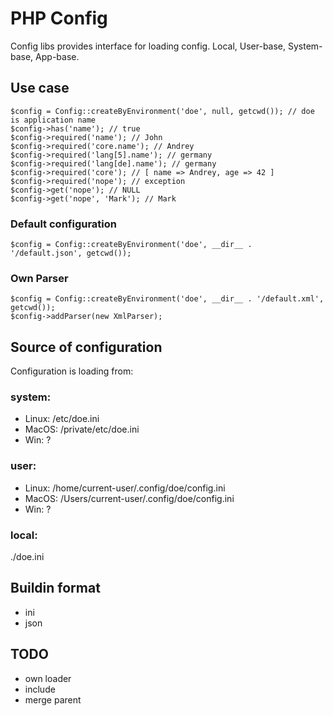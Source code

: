 PHP Config
==========

Config libs provides interface for loading config. Local, User-base, System-base, App-base.

## Use case

    $config = Config::createByEnvironment('doe', null, getcwd()); // doe is application name
    $config->has('name'); // true
    $config->required('name'); // John
    $config->required('core.name'); // Andrey
    $config->required('lang[5].name'); // germany
    $config->required('lang[de].name'); // germany
    $config->required('core'); // [ name => Andrey, age => 42 ]
    $config->required('nope'); // exception
    $config->get('nope'); // NULL
    $config->get('nope', 'Mark'); // Mark

### Default configuration
    $config = Config::createByEnvironment('doe', __dir__ . '/default.json', getcwd());

### Own Parser
    $config = Config::createByEnvironment('doe', __dir__ . '/default.xml', getcwd());
    $config->addParser(new XmlParser);


## Source of configuration

Configuration is loading from:

### system:

- Linux: /etc/doe.ini
- MacOS: /private/etc/doe.ini
- Win: ?

### user:

- Linux: /home/current-user/.config/doe/config.ini
- MacOS: /Users/current-user/.config/doe/config.ini
- Win: ?

### local:

./doe.ini


## Buildin format

- ini
- json


## TODO

* own loader
* include
* merge parent
